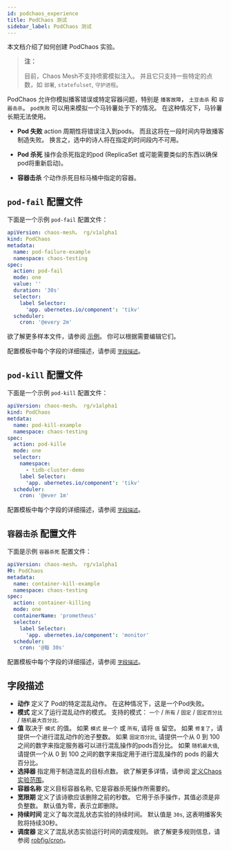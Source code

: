 ```yaml
---
id: podchaos_experience
title: PodChaos 测试
sidebar_label: PodChaos 测试
---
```


本文档介绍了如何创建 PodChaos 实验。

> **注：**
> 
> 目前，Chaos Mesh不支持喷雾模拟注入。 并且它只支持一些特定的点数，如 `部署`, `statefulset`, `守护进程`。

PodChaos 允许你模拟播客错误或特定容器问题，特别是 `播客故障`， `土豆击杀` 和 `容器击杀`。 `pod失败` 可以用来模拟一个马铃薯处于下的情况。 在这种情况下，马铃薯长期无法使用。

- **Pod 失败** action 周期性将错误注入到pods。 而且这将在一段时间内导致播客制造失败。 换言之，选中的诗人将在指定的时间段内不可用。

- **Pod 杀死** 操作会杀死指定的pod (ReplicaSet 或可能需要类似的东西以确保pod将重新启动)。

- **容器击杀** 个动作杀死目标马桶中指定的容器。

## `pod-fail` 配置文件

下面是一个示例 `pod-fail` 配置文件：

```yaml
apiVersion: chaos-mesh。 rg/v1alpha1
kind: PodChaos
metadata:
  name: pod-failure-example
  namespace: chaos-testing
spec:
  action: pod-fail
  mode: one
  value: ''
  duration: '30s'
  selector:
    label Selector:
      'app. ubernetes.io/component': 'tikv'
  scheduler:
    cron: '@every 2m'
```

欲了解更多样本文件，请参阅 [示例](https://github.com/chaos-mesh/chaos-mesh/tree/master/examples)。 你可以根据需要编辑它们。

配置模板中每个字段的详细描述，请参阅 [`字段描述`](#fields-description)。

## `pod-kill` 配置文件

下面是一个示例 `pod-kill` 配置文件：

```yaml
apiVersion: chaos-mesh。 rg/v1alpha1
kind: PodChaos
metdata:
  name: pod-kill-example
  namespace: chaos-testing
spec:
  action: pod-kille
  mode: one
  selector:
    namespace:
      - tidb-cluster-demo
    label Selector:
      'app. ubernetes.io/component': 'tikv'
  scheduler:
    cron: '@ever 1m'
```

配置模板中每个字段的详细描述，请参阅 [`字段描述`](#fields-description)。

## `容器击杀` 配置文件

下面是示例 `容器杀死` 配置文件：

```yaml
apiVersion: chaos-mesh。 rg/v1alpha1
种: PodChaos
metadata:
  name: container-kill-example
  namespace: chaos-testing
spec:
  action: container-killing
  mode: one
  containerName: 'prometheus'
  selector:
    label Selector:
      'app. ubernetes.io/component': 'monitor'
  scheduler:
    cron: '@每 30s'
```

配置模板中每个字段的详细描述，请参阅 [`字段描述`](#fields-description)。

## 字段描述

- **动作** 定义了 Pod的特定混乱动作。 在这种情况下，这是一个Pod失败。
- **模式** 定义了运行混乱动作的模式。 支持的模式： `一个` / `所有` / `固定` / `固定百分比` / `随机最大百分比`.
- **值** 取决于 `模式` 的值。 如果 `模式` `是一个` 或 `所有`, 请将 `值` 留空。 如果 `修复了`，请提供一个进行混乱动作的池子整数。 如果 `固定百分比`, 请提供一个从 0 到 100 之间的数字来指定服务器可以进行混乱操作的pods百分比。 如果 `随机最大值`, 请提供一个从 0 到 100 之间的数字来指定用于进行混乱操作的 pods 的最大百分比。
- **选择器** 指定用于制造混乱的目标点数。 欲了解更多详情，请参阅 [定义Chaos 实验范围](../user_guides/experiment_scope.md)。
- **容器名称** 定义目标容器名称, 它是容器杀死操作所需要的。
- **宽限期** 定义了该诗歌应该删除之前的秒数。 它用于杀手操作，其值必须是非负整数。 默认值为零，表示立即删除。
- **持续时间** 定义了每次混乱状态实验的持续时间。 默认值是 `30s`, 这表明播客失败将持续30秒。
- **调度器** 定义了混乱状态实验运行时间的调度规则。 欲了解更多规则信息，请参阅 [robfig/cron](https://godoc.org/github.com/robfig/cron)。
